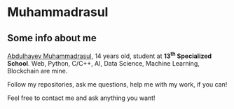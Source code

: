 # Muhammadrasul
## Some info about me

[Abdulhayev Muhammadrasul](https://telegra.ph/Abdulhayev-Muhammadrasuls-visit-card-05-09 "My page in telegraph"), 14 years old, student at **13<sup>th</sup> Specialized School**. Web, Python, C/C++, AI, Data Science, Machine Learning, Blockchain are mine.

Follow my repositories, ask me questions, help me with my work, if you can!

Feel free to contact me and ask anything you want!
